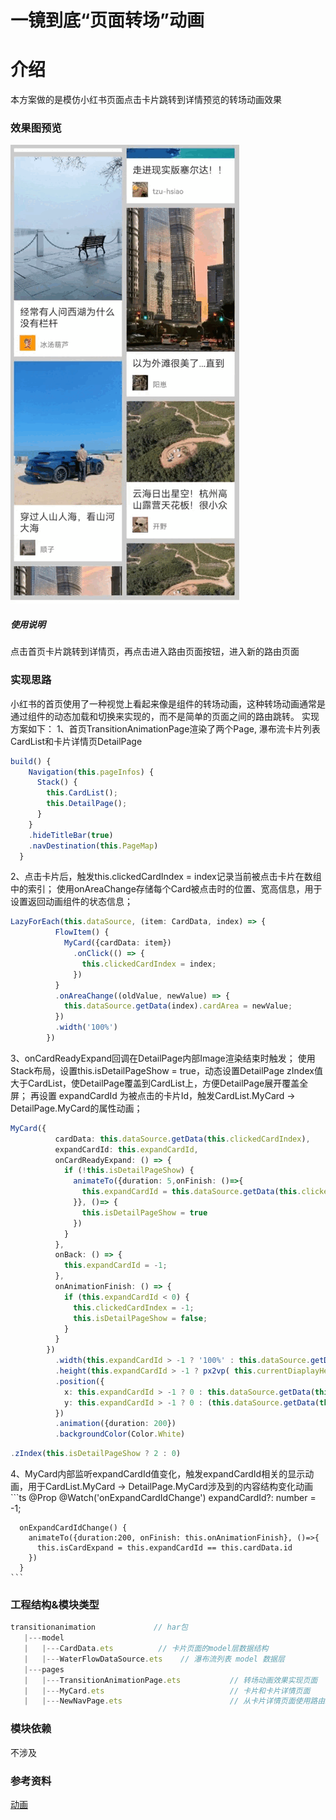 # 一镜到底“页面转场”动画
# 介绍
本方案做的是模仿小红书页面点击卡片跳转到详情预览的转场动画效果
### 效果图预览
![](../../product/entry/src/main/resources/base/media/transition_animation.gif)
##### 使用说明
点击首页卡片跳转到详情页，再点击进入路由页面按钮，进入新的路由页面
### 实现思路
小红书的首页使用了一种视觉上看起来像是组件的转场动画，这种转场动画通常是通过组件的动态加载和切换来实现的，而不是简单的页面之间的路由跳转。
实现方案如下：
1、首页TransitionAnimationPage渲染了两个Page, 瀑布流卡片列表CardList和卡片详情页DetailPage
```ts
build() {
    Navigation(this.pageInfos) {
      Stack() {
        this.CardList();
        this.DetailPage();
      }
    }
    .hideTitleBar(true)
    .navDestination(this.PageMap)
  }
```
2、点击卡片后，触发this.clickedCardIndex = index记录当前被点击卡片在数组中的索引；
使用onAreaChange存储每个Card被点击时的位置、宽高信息，用于设置返回动画组件的状态信息；
```ts
LazyForEach(this.dataSource, (item: CardData, index) => {
          FlowItem() {
            MyCard({cardData: item})
              .onClick(() => {
                this.clickedCardIndex = index;
              })
          }
          .onAreaChange((oldValue, newValue) => {
            this.dataSource.getData(index).cardArea = newValue;
          })
          .width('100%')
        })
```
3、onCardReadyExpand回调在DetailPage内部Image渲染结束时触发；
使用Stack布局，设置this.isDetailPageShow = true，动态设置DetailPage zIndex值大于CardList，使DetailPage覆盖到CardList上，方便DetailPage展开覆盖全屏；
再设置 expandCardId  为被点击的卡片Id，触发CardList.MyCard -> DetailPage.MyCard的属性动画；
```ts
MyCard({
          cardData: this.dataSource.getData(this.clickedCardIndex),
          expandCardId: this.expandCardId,
          onCardReadyExpand: () => {
            if (!this.isDetailPageShow) {
              animateTo({duration: 5,onFinish: ()=>{
                this.expandCardId = this.dataSource.getData(this.clickedCardIndex).id;
              }}, ()=> {
                this.isDetailPageShow = true
              })
            }
          },
          onBack: () => {
            this.expandCardId = -1;
          },
          onAnimationFinish: () => {
            if (this.expandCardId < 0) {
              this.clickedCardIndex = -1;
              this.isDetailPageShow = false;
            }
          }
        })
          .width(this.expandCardId > -1 ? '100%' : this.dataSource.getData(this.clickedCardIndex).cardArea.width)
          .height(this.expandCardId > -1 ? px2vp( this.currentDiaplayHeight as number) : this.dataSource.getData(this.clickedCardIndex).cardArea.height)
          .position({
            x: this.expandCardId > -1 ? 0 : this.dataSource.getData(this.clickedCardIndex).cardArea.position.x,
            y: this.expandCardId > -1 ? 0 : (this.dataSource.getData(this.clickedCardIndex).cardArea.position.y)
          })
          .animation({duration: 200})
          .backgroundColor(Color.White)
```
```ts
.zIndex(this.isDetailPageShow ? 2 : 0)
```
4、MyCard内部监听expandCardId值变化，触发expandCardId相关的显示动画，用于CardList.MyCard -> DetailPage.MyCard涉及到的内容结构变化动画
    ```ts
    @Prop @Watch('onExpandCardIdChange') expandCardId?: number = -1;
    
      onExpandCardIdChange() {
        animateTo({duration:200, onFinish: this.onAnimationFinish}, ()=>{
          this.isCardExpand = this.expandCardId == this.cardData.id
        })
      }
    ```
### 工程结构&模块类型
```ts
transitionanimation             // har包
   |---model
   |   |---CardData.ets          // 卡片页面的model层数据结构
   |   |---WaterFlowDataSource.ets    // 瀑布流列表 model 数据层      
   |---pages
   |   |---TransitionAnimationPage.ets           // 转场动画效果实现页面
   |   |---MyCard.ets                            // 卡片和卡片详情页面
   |   |---NewNavPage.ets                        // 从卡片详情页面使用路由跳转到的页面
```
### 模块依赖
不涉及
### 参考资料
[动画](https://developer.huawei.com/consumer/cn/doc/harmonyos-references/4_10_u52a8_u753b-0000001820880989)
